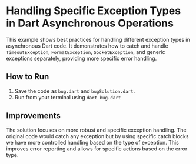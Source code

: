 # Handling Specific Exception Types in Dart Asynchronous Operations

This example shows best practices for handling different exception types in asynchronous Dart code.  It demonstrates how to catch and handle `TimeoutException`, `FormatException`, `SocketException`, and generic exceptions separately, providing more specific error handling.

## How to Run

1. Save the code as `bug.dart` and `bugSolution.dart`.
2. Run from your terminal using `dart bug.dart`

## Improvements
The solution focuses on more robust and specific exception handling. The original code would catch any exception but by using specific catch blocks we have more controlled handling based on the type of exception. This improves error reporting and allows for specific actions based on the error type.